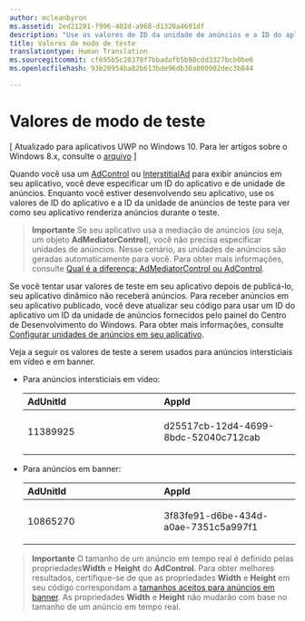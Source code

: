 ```yaml
---
author: mcleanbyron
ms.assetid: 2ed21281-f996-402d-a968-d1320a4691df
description: "Use os valores de ID da unidade de anúncios e a ID do aplicativo de teste deste artigo para ver como seu aplicativo renderiza anúncios durante o teste."
title: Valores de modo de teste
translationtype: Human Translation
ms.sourcegitcommit: cf695b5c20378f7bbadafb5b98cdd3327bcb0be6
ms.openlocfilehash: 93b20954ba82b613bde96db30a000902dec3b844

---
```


# Valores de modo de teste


\[ Atualizado para aplicativos UWP no Windows 10. Para ler artigos sobre o Windows 8.x, consulte o [arquivo](http://go.microsoft.com/fwlink/p/?linkid=619132) \]

Quando você usa um [AdControl](https://msdn.microsoft.com/library/windows/apps/microsoft.advertising.winrt.ui.adcontrol.aspx) ou [InterstitialAd](https://msdn.microsoft.com/library/windows/apps/microsoft.advertising.winrt.ui.interstitialad.aspx) para exibir anúncios em seu aplicativo, você deve especificar um ID do aplicativo e de unidade de anúncios. Enquanto você estiver desenvolvendo seu aplicativo, use os valores de ID do aplicativo e a ID da unidade de anúncios de teste para ver como seu aplicativo renderiza anúncios durante o teste.

> **Importante** Se seu aplicativo usa a mediação de anúncios (ou seja, um objeto **AdMediatorControl**), você não precisa especificar unidades de anúncios. Nesse cenário, as unidades de anúncios são geradas automaticamente para você. Para obter mais informações, consulte [Qual é a diferença: AdMediatorControl ou AdControl](what-is-the-difference-admediatorcontrol-or-adcontrol.md).

Se você tentar usar valores de teste em seu aplicativo depois de publicá-lo, seu aplicativo dinâmico não receberá anúncios. Para receber anúncios em seu aplicativo publicado, você deve atualizar seu código para usar um ID do aplicativo um ID da unidade de anúncios fornecidos pelo painel do Centro de Desenvolvimento do Windows. Para obter mais informações, consulte [Configurar unidades de anúncios em seu aplicativo](set-up-ad-units-in-your-app.md).
 

Veja a seguir os valores de teste a serem usados para anúncios intersticiais em vídeo e em banner.

* Para anúncios intersticiais em vídeo:

    <table>
    <colgroup>
    <col width="50%" />
    <col width="50%" />
    </colgroup>
    <thead>
    <tr class="header">
    <th align="left">AdUnitId</th>
    <th align="left">AppId</th>
    </tr>
    </thead>
    <tbody>
    <tr class="odd">
    <td align="left"><p>11389925</p></td>
    <td align="left"><p>d25517cb-12d4-4699-8bdc-52040c712cab</p></td>
    </tr>
    </tbody>
    </table>

     
* Para anúncios em banner:

    <table>
    <colgroup>
    <col width="50%" />
    <col width="50%" />
    </colgroup>
    <thead>
    <tr class="header">
    <th align="left">AdUnitId</th>
    <th align="left">AppId</th>
    </tr>
    </thead>
    <tbody>
    <tr class="odd">
    <td align="left"><p>10865270</p></td>
    <td align="left"><p>3f83fe91-d6be-434d-a0ae-7351c5a997f1</p></td>
    </tr>
    </tbody>
    </table>


> **Importante**   O tamanho de um anúncio em tempo real é definido pelas propriedades**Width** e **Height** do **AdControl**. Para obter melhores resultados, certifique-se de que as propriedades **Width** e **Height** em seu código correspondam a [tamanhos aceitos para anúncios em banner](supported-ad-sizes-for-banner-ads.md). As propriedades **Width** e **Height** não mudarão com base no tamanho de um anúncio em tempo real.



 

 



<!--HONumber=Jun16_HO4-->


